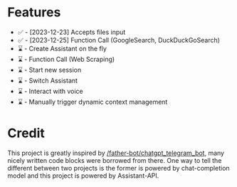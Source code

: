 # Features
* ✅ - [2023-12-23] Accepts files input
* ✅ - [2023-12-25] Function Call (GoogleSearch, DuckDuckGoSearch)
* ⌛ - Create Assistant on the fly
* ⌛ - Function Call (Web Scraping)
* ⌛ - Start new session
* ⌛ - Switch Assistant
* ⌛ - Interact with voice
* ⌛ - Manually trigger dynamic context management

# Credit
This project is greatly inspired by [/father-bot/chatgpt_telegram_bot](https://github.com/father-bot/chatgpt_telegram_bot), many nicely written code blocks were borrowed from there.
One way to tell the different between two projects is the former is powered by chat-completion model and this project is powered by Assistant-API. 

